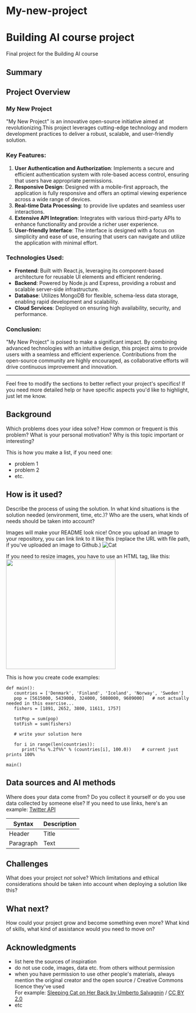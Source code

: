# My-new-project

<!-- This is the markdown template for the final project of the Building AI course, 
created by Reaktor Innovations and University of Helsinki. 
Copy the template, paste it to your GitHub README and edit! -->

# Building AI course project

Final project for the Building AI course

## Summary

 
## Project Overview

### My New Project

"My New Project" is an innovative open-source initiative aimed at revolutionizing.This project leverages cutting-edge technology and modern development practices to deliver a robust, scalable, and user-friendly solution.

### Key Features:

1. **User Authentication and Authorization**: Implements a secure and efficient authentication system with role-based access control, ensuring that users have appropriate permissions.
2. **Responsive Design**: Designed with a mobile-first approach, the application is fully responsive and offers an optimal viewing experience across a wide range of devices.
3. **Real-time Data Processing**: to provide live updates and seamless user interactions.
4. **Extensive API Integration**: Integrates with various third-party APIs to enhance functionality and provide a richer user experience.
5. **User-friendly Interface**: The interface is designed with a focus on simplicity and ease of use, ensuring that users can navigate and utilize the application with minimal effort.

### Technologies Used:

- **Frontend**: Built with React.js, leveraging its component-based architecture for reusable UI elements and efficient rendering.
- **Backend**: Powered by Node.js and Express, providing a robust and scalable server-side infrastructure.
- **Database**: Utilizes MongoDB for flexible, schema-less data storage, enabling rapid development and scalability.
- **Cloud Services**: Deployed on ensuring high availability, security, and performance.

### Conclusion:

"My New Project" is poised to make a significant impact. By combining advanced technologies with an intuitive design, this project aims to provide users with a seamless and efficient experience. Contributions from the open-source community are highly encouraged, as collaborative efforts will drive continuous improvement and innovation.

---

Feel free to modify the sections to better reflect your project's specifics! If you need more detailed help or have specific aspects you'd like to highlight, just let me know.

## Background

Which problems does your idea solve? How common or frequent is this problem? What is your personal motivation? Why is this topic important or interesting?

This is how you make a list, if you need one:
* problem 1
* problem 2
* etc.


## How is it used?

Describe the process of using the solution. In what kind situations is the solution needed (environment, time, etc.)? Who are the users, what kinds of needs should be taken into account?

Images will make your README look nice!
Once you upload an image to your repository, you can link link to it like this (replace the URL with file path, if you've uploaded an image to Github.)
![Cat](https://upload.wikimedia.org/wikipedia/commons/5/5e/Sleeping_cat_on_her_back.jpg)

If you need to resize images, you have to use an HTML tag, like this:
<img src="https://upload.wikimedia.org/wikipedia/commons/5/5e/Sleeping_cat_on_her_back.jpg" width="300">

This is how you create code examples:
```
def main():
   countries = ['Denmark', 'Finland', 'Iceland', 'Norway', 'Sweden']
   pop = [5615000, 5439000, 324000, 5080000, 9609000]   # not actually needed in this exercise...
   fishers = [1891, 2652, 3800, 11611, 1757]

   totPop = sum(pop)
   totFish = sum(fishers)

   # write your solution here

   for i in range(len(countries)):
      print("%s %.2f%%" % (countries[i], 100.0))    # current just prints 100%

main()
```


## Data sources and AI methods
Where does your data come from? Do you collect it yourself or do you use data collected by someone else?
If you need to use links, here's an example:
[Twitter API](https://developer.twitter.com/en/docs)

| Syntax      | Description |
| ----------- | ----------- |
| Header      | Title       |
| Paragraph   | Text        |

## Challenges

What does your project _not_ solve? Which limitations and ethical considerations should be taken into account when deploying a solution like this?

## What next?

How could your project grow and become something even more? What kind of skills, what kind of assistance would you  need to move on? 


## Acknowledgments

* list here the sources of inspiration 
* do not use code, images, data etc. from others without permission
* when you have permission to use other people's materials, always mention the original creator and the open source / Creative Commons licence they've used
  <br>For example: [Sleeping Cat on Her Back by Umberto Salvagnin](https://commons.wikimedia.org/wiki/File:Sleeping_cat_on_her_back.jpg#filelinks) / [CC BY 2.0](https://creativecommons.org/licenses/by/2.0)
* etc

